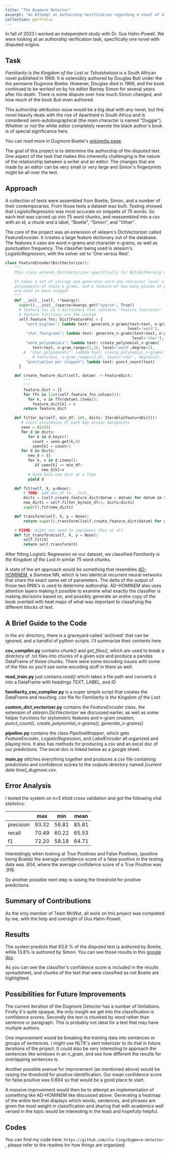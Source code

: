 ```yaml
---
title: "The Dugmore Detector"
excerpt: "An Attempt at Authorship Verification regarding a novel of disputed origins.<br/><img src='/images/familiarity.png'>"
collection: portfolio
---
```


In fall of 2023 I worked an independent study with Dr. Gus Hahn-Powell. We were looking at an authorship verification task, specifically one novel with disputed origins.

## Task
*Familiarity is the Kingdom of the Lost* or *Tshotsholoza* is a South African novel published in 1969. It is ostensibly authored by Douglas Buti under the the penname Dugmore Boetie. However, Douglas died in 1966, and the book continued to be worked on by his editor Barney Simon for several years after his death. There is some dispute over how much Simon changed, and how much of the book Buti even authored. 

This authorship attribution issue would be a big deal with any novel, but this novel heavily deals with the rise of Apartheid in South Africa and is considered semi-autobiographical (the main character is named "Duggie"). Whether or not the white editor completely rewrote the black author's book is of special significance here. 

You can read more in Dugmore Boetie's [wikipedia page](https://en.wikipedia.org/wiki/Dugmore_Boetie).

The goal of this project is to determine the authorship of the disputed text. One aspect of the task that makes this inherently challenging is the nature of the relationship between a writer and an editor. The changes that are made by an editor can be very small or very large and Simon's fingerprints might be all over the text. 

## Approach

A collection of texts were assembled from Boetie, Simon, and a number of their contemporaries. From those texts a dataset was built. Testing showed that LogisticRegression was most accurate on snippets of 75 words. So each text was carved up into 75 word chunks, and reassembled into a csv with an id, a chunk and a label, "Boetie", "Simon", and "Other".

The core of the project was an extension of sklearn's DictVectorizer called FeatureEncoder. It creates a large feature dictionary out of the database. The features it uses are word n-grams and character n-grams, as well as punctuation frequency. The classifier being used is sklearn's LogisticRegression, with the solver set to 'One versus Rest'.

```Python
class FeatureEncoder(DictVectorizer):
    """
    This class extends DictVectorizer specifically for NLP/Authorship use:

    It takes a set of strings and generates word and character level n_grams, 
    polynomials of those n_grams, and a feature of how many pieces of punctuation
    are used in each snippet
    """ 
    def __init__(self, **kwargs):
      super().__init__(sparse=kwargs.get("sparse", True))
      # feature_fns is a dictionary that contains "feature functions"
      # feature functions are the custom 
      self.feature_fns: Dict[FeatureFn] = {
         "word_bigrams": lambda text: generate_n-grams(text=text, n-gram_range=(1,2), 
                                                      level='word'),
         "char_fourgrams": lambda text: generate_n-grams(text=text, n-gram_range=(2,4), 
                                                        level='char'),
         "word_polynomials": lambda text: create_polynomial_n-grams(
            text=text, n-gram_range=(1,2), level='word',degree=2),
        #  "char_polynomials": lambda text: create_polynomial_n-grams(
            # text=text, n-gram_range=(2,4), level='char', degree=2),
         "punctuation per snippet": lambda text: punct_count(text)
      }

    def create_feature_dict(self, datum) -> FeatureDict:
        """
        """
        feature_dict = {}
        for ffn in list(self.feature_fns.values()):
          for k, v in ffn(datum).items():
            feature_dict[k] = v
        return feature_dict

    def filter_by(self, min_df: int, dicts: Iterable[FeatureDict]):
       # count occurences of each key across datapoints
       seen = dict()
       for d in dicts:
          for k in d.keys():
            count = seen.get(k,0)
            seen[k] = count+1
       for d in dicts:
          new_d = {}
          for k, v in d.items():
             if seen[k] >= min_df:
                new_d[k]=v
          # hand back one dict at a time
          yield d 

    def fit(self, X, y=None):
        # TODO: add min_df to __init__
        dicts = [self.create_feature_dict(datum = datum) for datum in X]
        new_dicts = self.filter_by(min_df=2, dicts=dicts) 
        super().fit(new_dicts)

    def transform(self, X, y = None):
        return super().transform([self.create_feature_dict(datum) for datum in X])

    # FIXME: might not need to implement this at all
    def fit_transform(self, X, y = None):
        self.fit(X)
        return self.transform(X)

```

After fitting Logistic Regression on our dataset, we classified *Familiarity is the Kingdom of the Lost* in similar 75 word chunks. 

A state of the art approach would be something that resembles [AD-HOMINEM](https://doi.org/10.48550/arxiv.1910.08144), a Siamese NN, which is two identical recurrent neural networks that share the exact same set of parameters. The delta of the output of those two RNN's is used to determine authorship. AD-HOMINEM also uses attention layers making it possible to examine what exactly the classifier is making decisions based on, and possibly generate an entire copy of the book overlaid with heat maps of what was important to classifying the different blocks of text.

## A Brief Guide to the Code

in the *src* directory, there is a graveyard called 'archived' that can be ignored, and a handful of python scripts. I'll summarize their contents here.

**csv_compiler.py** contains *chunk()* and *get_files()*, which are used to break a directory of .txt files into chunks of a given size and produce a pandas DataFrame of those chunks. There were some encoding issues with some of the files so you'll see some encoding stuff in there as well.

**read_train.py** just contains *read()* which takes a file path and converts it into a DataFrame with headings *TEXT*, *LABEL*, and *ID*

**familiarity_csv_complier.py** is a super simple script that creates the DataFrame and resulting .csv file for *Familiarity is the Kingdom of the Lost*

**custom_dict_vectorizer.py** contains the *FeatureEncoder* class, the extension of *sklearn.DictVectorizer* we discussed earlier, as well as some helper functions for stylometric features and n-gram creation; *punct_count()*, *create_polynomial_n-grams()*, *generate_n-grams()*

**pipeline.py** contains the class *PipelineWrapper*, which gets *FeatureEncoder*, *LogisticRegression*, and *LabelEncoder* all organized and playing nice. It also has methods for producing a csv and an excel doc of our predictions. The excel doc is linked below as a google sheet.

**main.py** stitches everything together and produces a csv file containing predictions and confidence scores to the *outputs* directory named *[current date time]_dugmore.csv*.


## Error Analysis
I tested the system on n=5 kfold cross validation and got the following vital statistics:                  

| | max | min | mean |  
|-----------|-----|-----|------|
| precision |  93.32 | 56.81 | 85.81 | 
| recall    | 70.49 | 60.22 | 65.53  | 
| f1        |72.20  |  58.18 |  64.71 |  

Interestingly when looking at True Positives and False Positives, (positive being Boetie) the average confidence score of a false positive in the testing data was .604, where the average confidence score of a True Positive was .918.  

So another possible next step is raising the threshold for positive predictions. 

## Summary of Contributions
As the only member of Team McWut, all work on this project was completed by me, with the help and oversight of Gus Hahn-Powell.

## Results
The system predicts that 83.8 % of the disputed text is authored by Boetie, while 13.8% is authored by Simon. You can see those results in this [google doc](https://docs.google.com/spreadsheets/d/1KwrEOTVs8zW7kR6xKT_xqWUTv4hGwWdP/edit#gid=1028922336).

As you can see the classifier's confidence score is included in the results spreadsheet, and chunks of the text that were classified as not Boetie are highlighted. 


## Possibilities for Future Improvements
The current iteration of the Dugmore Detector has a number of limitations. Firstly it's quite opaque, the only insight we get into the classification is confidence scores. Secondly the text is chunked by word rather than sentence or paragraph. This is probably not ideal for a text that may have multiple authors.

One improvement would be breaking the training data into sentences or groups of sentences. I might use NLTK's sent tokenizer to do that in future iterations of the project. It could also be very interesting to approach the sentences like windows in an n_gram, and see how different the results for overlapping sentences is. 

Another possible avenue for improvement (as mentioned above) would be raising the threshold for positive identification. Our mean confidence score for false positive was 0.604 so that would be a good place to start. 

A massive improvement would then be to attempt an implementation of something like AD-HOMINEM like discussed above. Generating a heatmap of the entire text that displays which words, sentences, and phrases are given the most weight in classification and sharing that with academics well versed in the topic would be interesting in the least and hopefully helpful.

## Codes

You can find my code here: `https://github.com/clu-ling/dugmore-detector` , please refer to the readme for how things are organized.